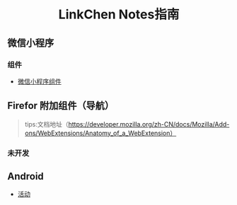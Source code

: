 

<h1 align="center">LinkChen Notes指南</h1>
<p align="center">

## 微信小程序

### 组件

* [微信小程序组件](./微信小程序/微信小程序组件.md)

## Firefor 附加组件（导航）

> tips:文档地址（https://developer.mozilla.org/zh-CN/docs/Mozilla/Add-ons/WebExtensions/Anatomy_of_a_WebExtension）

### 未开发

## Android

* [活动](./android/活动.md)
